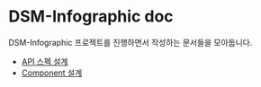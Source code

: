 # DSM-Infographic doc

DSM-Infographic 프로젝트를 진행하면서 작성하는 문서들을 모아둡니다.

- [API 스펙 설계](./API-spec/README.md)
- [Component 설계](./Component-Tree/README.md)

